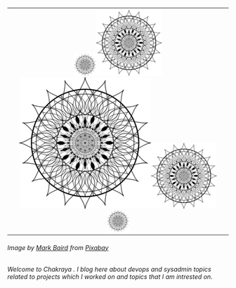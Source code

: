 <table border="0" cellspacing="0" cellpadding="0">
  <tr>
    <th><img src="/assets/images/chakraya.png" alt="centered image" width="50" height="50"><img src="/assets/images/chakraya.png" alt="centered image" width="150" height="150"><img src="/assets/images/chakraya.png" alt="centered image" width="300" height="300"><img src="/assets/images/chakraya.png" alt="centered image" width="150" height="150"><img src="/assets/images/chakraya.png" alt="centered image" width="50" height="50"></th>
  </tr>
</table>


###### Image by <a href="https://pixabay.com/users/AceClipart_Etsy-9882986/?utm_source=link-attribution&amp;utm_medium=referral&amp;utm_campaign=image&amp;utm_content=4168277">Mark Baird</a> from <a href="https://pixabay.com/?utm_source=link-attribution&amp;utm_medium=referral&amp;utm_campaign=image&amp;utm_content=4168277">Pixabay</a>

*Welcome to Chakraya . I blog here about devops and sysadmin topics related to projects which I worked  on and topics that I am intrested on.*
